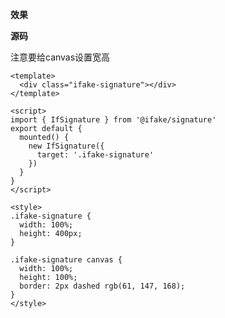 **效果**

<ClientOnly>
<signature-default />
</ClientOnly>

**源码**

注意要给canvas设置宽高
```vue
<template>
  <div class="ifake-signature"></div>
</template>

<script>
import { IfSignature } from '@ifake/signature'
export default {
  mounted() {
    new IfSignature({
      target: '.ifake-signature'
    })
  }
}
</script>

<style>
.ifake-signature {
  width: 100%;
  height: 400px;
}

.ifake-signature canvas {
  width: 100%;
  height: 100%;
  border: 2px dashed rgb(61, 147, 168);
}
</style>
```